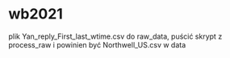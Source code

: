 # wb2021

plik Yan_reply_First_last_wtime.csv do raw_data, puścić skrypt z process_raw i powinien być Northwell_US.csv w data